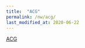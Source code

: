 ```yaml
---
title:  "ACG"
permalink: /nw/acg/
last_modified_at: 2020-06-22
---
```


[ACG](https://docs.ncloud.com/ko/compute/compute-2-3.html)
